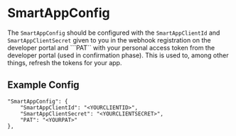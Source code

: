 # SmartAppConfig

The ```SmartAppConfig``` should be configured with the ```SmartAppClientId``` and ```SmartAppClientSecret``` given to you in the webhook registration on the developer portal and ```PAT`` with your personal access token from the developer portal (used in confirmation phase).  This is used to, among other things, refresh the tokens for your app.

## Example Config

```
"SmartAppConfig": {
    "SmartAppClientId": "<YOURCLIENTID>",
    "SmartAppClientSecret": "<YOURCLIENTSECRET>",
    "PAT": "<YOURPAT>"
},
```
